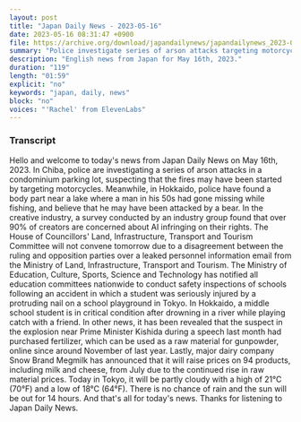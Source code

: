```yaml
---
layout: post
title: "Japan Daily News - 2023-05-16"
date: 2023-05-16 08:31:47 +0900
file: https://archive.org/download/japandailynews/japandailynews_2023-05-16.mp3
summary: "Police investigate series of arson attacks targeting motorcycles in Chiba, Body part found near Hokkaido lake where man went missing, believed to be bear attack victim, & more…"
description: "English news from Japan for May 16th, 2023."
duration: "119"
length: "01:59"
explicit: "no"
keywords: "japan, daily, news"
block: "no"
voices: "'Rachel' from ElevenLabs"
---
```


### Transcript

Hello and welcome to today's news from Japan Daily News on May 16th, 2023. In Chiba, police are investigating a series of arson attacks in a condominium parking lot, suspecting that the fires may have been started by targeting motorcycles. Meanwhile, in Hokkaido, police have found a body part near a lake where a man in his 50s had gone missing while fishing, and believe that he may have been attacked by a bear. In the creative industry, a survey conducted by an industry group found that over 90% of creators are concerned about AI infringing on their rights. The House of Councillors' Land, Infrastructure, Transport and Tourism Committee will not convene tomorrow due to a disagreement between the ruling and opposition parties over a leaked personnel information email from the Ministry of Land, Infrastructure, Transport and Tourism. The Ministry of Education, Culture, Sports, Science and Technology has notified all education committees nationwide to conduct safety inspections of schools following an accident in which a student was seriously injured by a protruding nail on a school playground in Tokyo. In Hokkaido, a middle school student is in critical condition after drowning in a river while playing catch with a friend. In other news, it has been revealed that the suspect in the explosion near Prime Minister Kishida during a speech last month had purchased fertilizer, which can be used as a raw material for gunpowder, online since around November of last year. Lastly, major dairy company Snow Brand Megmilk has announced that it will raise prices on 94 products, including milk and cheese, from July due to the continued rise in raw material prices. Today in Tokyo, it will be partly cloudy with a high of 21°C (70°F) and a low of 18°C (64°F). There is no chance of rain and the sun will be out for 14 hours.  And that's all for today's news. Thanks for listening to Japan Daily News.
